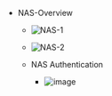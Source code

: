 * NAS-Overview
   *  ![NAS-1](https://user-images.githubusercontent.com/32083899/235970593-62d79c02-ad08-470f-9244-a3280335b196.png)








    * ![NAS-2](https://user-images.githubusercontent.com/32083899/235970658-90c65c7f-1c07-4cbe-988a-2a2b27e9c8a4.png)









    * NAS Authentication
       * ![image](https://user-images.githubusercontent.com/32083899/235996093-cb6341a7-4510-4d52-ae8f-ae9b2dad8493.png)
